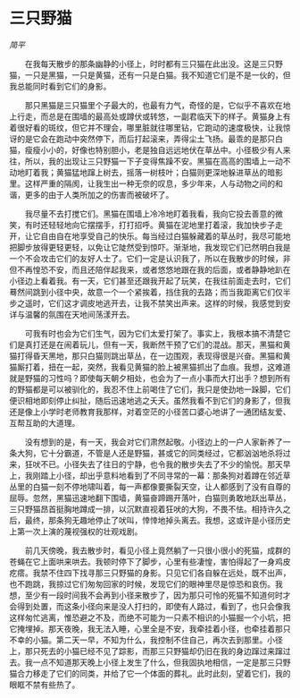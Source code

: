 # 三只野猫

*简平*

　　在我每天散步的那条幽静的小径上，时时都有三只猫在此出没。这是三只野猫，一只是黑猫，一只是黄猫，还有一只是白猫。我不知道它们是不是一伙的，但我总能同时看到它们的身影。

　　那只黑猫是三只猫里个子最大的，也最有力气，奇怪的是，它似乎不喜欢在地上行走，而总是在围墙的最高处或蹲伏或转悠，一副君临天下的样子。黄猫身上有着很好看的斑纹，但它并不理会，哪里脏就往哪里钻，它跑动的速度极快，让我惊讶的是它会在跑动中突然停下，而后打起滚来，弄得尘土飞扬。最乖的是那只白猫，瘦瘦小小的，好像也特别胆小，老是独自远远地伏在草丛中。小径极少有人来往，所以，我的出现让三只野猫一下子变得焦躁不安。黑猫在高高的围墙上一动不动地盯着我；黄猫猛地蹿上树去，摇落一树枝叶；白猫则更深地躲进草丛的暗影里。这样严重的隔阂，让我生出一种无奈的叹息，多少年来，人与动物之间的和谐，更多的由于人类所加之的伤害而被破坏了。

　　我尽量不去打搅它们。黑猫在围墙上冷冷地盯着我看，我向它投去善意的微笑，有时还轻轻地向它摆摆手，打打招呼。黄猫在泥地里打着滚，我加快步子走开，让它自由自在地享受自己的快乐。每当经过白猫躲藏着的草丛时，我尽可能地把脚步放得更轻更轻，以免让它陡然受到惊吓。渐渐地，我发现它们已然明白我是一个不会攻击它们的友好人士了。它们一定是认识我了，所以在我散步的时候，非但不再惶恐不安，而且还陪伴起我来，或者悠悠地跟在我的后面，或者静静地趴在小径边上看着我。有一天，它们甚至还跟我开起了玩笑，在我往前面走去时，它们蓦然间跳到小径中央，故意一个一个紧挨着，挡住我的去路；而当我距离它们仅半步之遥时，它们这才调皮地逃开去，让我不禁笑出声来。这样的时候，我感觉到安详与温馨的氛围在天地间荡漾开去。

　　可我有时也会为它们生气，因为它们太爱打架了。事实上，我根本搞不清楚它们是真打还是在闹着玩儿，但有一天，我断然干预了它们的混战。那天，黑猫和黄猫打得昏天黑地，那只白猫则跳出草丛，在一边围观，表现得很是兴奋。黑猫和黄猫厮打着，扭在一起，突然，我看见黄猫的脸上被黑猫抓出了血痕。我想，这难道就是野猫的习性吗？即使每天朝夕相处，也会为了一点小事而大打出手？想到所有的野猫都是可以被驯化的，我忍不住上前喝住了它们，我只是使劲地一跺脚，它们便识相地即刻停止纠扯，随后迅速地逃之夭夭。虽然我看不到它们的身影了，但我还是像上小学时老师教育我那样，对着空茫的小径苦口婆心地讲了一通团结友爱、互帮互助的大道理。

　　没有想到的是，有一天，我会对它们肃然起敬。小径边上的一户人家新养了一条大狗，它十分霸道，不管是人还是野猫，甚或它的同类经过，它都汹汹地杀将过来，狂吠不已。小径失去了往日的宁静，也令我的散步失去了不少的愉悦。那天早上，我刚踏上小径，却出乎意料地看到了不同寻常的一幕：那条狗对着蹲在邻近草丛里的白猫一刻不停地啸叫着，每一声都像要撕裂天空，让人都感到了没有自尊的屈辱。忽然，黑猫迅速地翻下围墙，黄猫奋蹄踢开落叶，白猫则勇敢地跃出草丛，三只野猫昂首挺胸地蹲成一排，以沉默直视着狂吠的大狗，不畏不怯。相持许久之后，最终，那条狗无趣地停止了吠叫，悻悻地掉头离去。我想，这或许是小径历史上第一次上演的蔑视强权的壮观戏剧。

　　前几天傍晚，我去散步时，看见小径上竟然躺了一只很小很小的死猫，成群的苍蝇在它上面哄来哄去。我顿时停下了脚步，心里有些凄惶，害怕得起了一身鸡皮疙瘩。我禁不住四下找寻那三只野猫的身影。只见它们各自躲在远处，既不出声，也不跑跳，我掠过它们匆匆回家的时候，发现它们的眼神里尽是惊恐和哀伤。我想，至少有一段时间我不会再到小径来散步了，因为那只可怜的死猫不知道何时才会得到处置，而这条小径向来是没人打扫的，即使有人路过，看到了，也只会像我这样匆忙逃离，惟恐避之不及，而绝不可能为一只素不相识的小猫掘一个小坑，把它掩埋掉。那天夜晚，我无法入睡，心里全是不安，我牵挂着小径，也牵挂着那只不幸的小猫。第二天一早，不知为什么，我控制不住自己，再次去到那里。小径上，那只死去的小猫已经不见了踪影，而那三只野猫却仍旧在我的身边蹿过来蹿过去。我一点不知道那天晚上小径上发生了什么，但我固执地相信，一定是那三只野猫合力移走了它们的同类，并给了它一个体面的葬礼。此时此刻，望着它们，我的眼眶不禁有些热了。